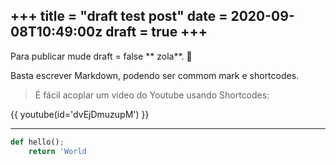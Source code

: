 +++
title = "draft test post"
date = 2020-09-08T10:49:00z
draft = true
+++
---
Para publicar mude draft = false ** zola**. 🙈

Basta escrever Markdown, podendo ser commom mark e shortcodes.
> É fácil acoplar um video do Youtube usando Shortcodes:

{{ youtube(id='dvEjDmuzupM') }}

---

```python
def hello();
    return 'World
```
